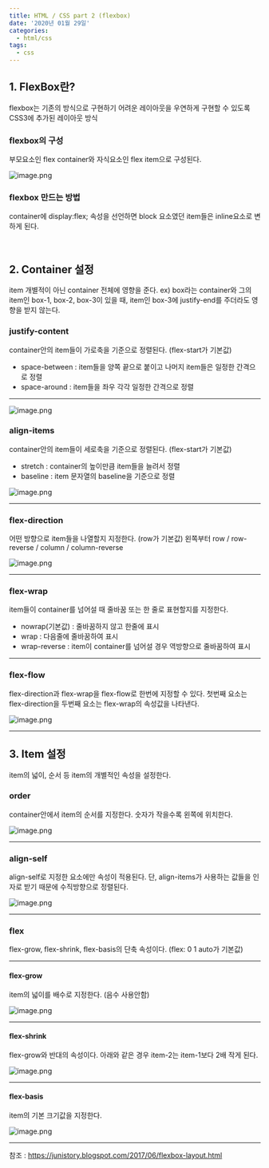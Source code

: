 ```yaml
---
title: HTML / CSS part 2 (flexbox)
date: '2020년 01월 29일'
categories:
  - html/css
tags:
  - css
---
```


## 1. FlexBox란?

flexbox는 기존의 방식으로 구현하기 어려운 레이아웃을 우연하게 구현할 수 있도록 CSS3에 추가된 레이아웃 방식

### flexbox의 구성

부모요소인 flex container와 자식요소인 flex item으로 구성된다.

![image.png](https://images.velog.io/post-images/ppl8709/06b1e5e0-428f-11ea-954c-2f896f9f7c7c/image.png)

### flexbox 만드는 방법

container에 display:flex; 속성을 선언하면 block 요소였던 item들은 inline요소로 변하게 된다.

</br>

## 2. Container 설정

item 개별적이 아닌 container 전체에 영향을 준다.
ex) box라는 container와 그의 item인 box-1, box-2, box-3이 있을 때, item인 box-3에 justify-end를 주더라도 영향을 받지 않는다.

### justify-content

container안의 item들이 가로축을 기준으로 정렬된다. (flex-start가 기본값)

- space-between : item들을 양쪽 끝으로 붙이고 나머지 item들은 일정한 간격으로 정렬
- space-around : item들을 좌우 각각 일정한 간격으로 정렬

---

![image.png](https://images.velog.io/post-images/ppl8709/74de1750-428f-11ea-a087-77a9e605a7b0/image.png)

### align-items

container안의 item들이 세로축을 기준으로 정렬된다. (flex-start가 기본값)

- stretch : container의 높이만큼 item들을 늘려서 정렬
- baseline : item 문자열의 baseline을 기준으로 정렬

![image.png](https://images.velog.io/post-images/ppl8709/1985bba0-4290-11ea-a7b7-9d75f838c5bb/image.png)

---

### flex-direction

어떤 방향으로 item들을 나열할지 지정한다. (row가 기본값)
왼쪽부터 row / row-reverse / column / column-reverse

![image.png](https://images.velog.io/post-images/ppl8709/ea112f20-4290-11ea-8fb4-7bddcf1bd6b1/image.png)

---

### flex-wrap

item들이 container를 넘어설 때 줄바꿈 또는 한 줄로 표현할지를 지정한다.

- nowrap(기본값) : 줄바꿈하지 않고 한줄에 표시
- wrap : 다음줄에 줄바꿈하여 표시
- wrap-reverse : item이 container를 넘어설 경우 역방향으로 줄바꿈하여 표시

---

### flex-flow

flex-direction과 flex-wrap을 flex-flow로 한번에 지정할 수 있다.
첫번째 요소는 flex-direction을 두번째 요소는 flex-wrap의 속성값을 나타낸다.

![image.png](https://images.velog.io/post-images/ppl8709/849b1ab0-4291-11ea-8fb4-7bddcf1bd6b1/image.png)

---

## 3. Item 설정

item의 넓이, 순서 등 item의 개별적인 속성을 설정한다.

### order

container안에서 item의 순서를 지정한다. 숫자가 작을수록 왼쪽에 위치한다.

![image.png](https://images.velog.io/post-images/ppl8709/3dab33f0-4292-11ea-a3bf-dfdf70119473/image.png)

---

### align-self

align-self로 지정한 요소에만 속성이 적용된다. 단, align-items가 사용하는 값들을 인자로 받기 때문에 수직방향으로 정렬된다.

![image.png](https://images.velog.io/post-images/ppl8709/99639480-4292-11ea-a3bf-dfdf70119473/image.png)

---

### flex

flex-grow, flex-shrink, flex-basis의 단축 속성이다. (flex: 0 1 auto가 기본값)

---

#### flex-grow

item의 넓이를 배수로 지정한다. (음수 사용안함)

![image.png](https://images.velog.io/post-images/ppl8709/c41d6d30-4293-11ea-8efc-61c7a582211e/image.png)

---

#### flex-shrink

flex-grow와 반대의 속성이다.
아래와 같은 경우 item-2는 item-1보다 2배 작게 된다.

![image.png](https://images.velog.io/post-images/ppl8709/f95cdda0-4293-11ea-8efc-61c7a582211e/image.png)

---

#### flex-basis

item의 기본 크기값을 지정한다.

![image.png](https://images.velog.io/post-images/ppl8709/262b5af0-4294-11ea-a2e9-99572f34b354/image.png)

---

참조 : https://junistory.blogspot.com/2017/06/flexbox-layout.html
